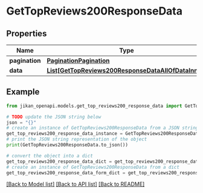# GetTopReviews200ResponseData


## Properties

Name | Type | Description | Notes
------------ | ------------- | ------------- | -------------
**pagination** | [**PaginationPagination**](PaginationPagination.md) |  | [optional] 
**data** | [**List[GetTopReviews200ResponseDataAllOfDataInner]**](GetTopReviews200ResponseDataAllOfDataInner.md) |  | [optional] 

## Example

```python
from jikan_openapi.models.get_top_reviews200_response_data import GetTopReviews200ResponseData

# TODO update the JSON string below
json = "{}"
# create an instance of GetTopReviews200ResponseData from a JSON string
get_top_reviews200_response_data_instance = GetTopReviews200ResponseData.from_json(json)
# print the JSON string representation of the object
print(GetTopReviews200ResponseData.to_json())

# convert the object into a dict
get_top_reviews200_response_data_dict = get_top_reviews200_response_data_instance.to_dict()
# create an instance of GetTopReviews200ResponseData from a dict
get_top_reviews200_response_data_form_dict = get_top_reviews200_response_data.from_dict(get_top_reviews200_response_data_dict)
```
[[Back to Model list]](../README.md#documentation-for-models) [[Back to API list]](../README.md#documentation-for-api-endpoints) [[Back to README]](../README.md)


